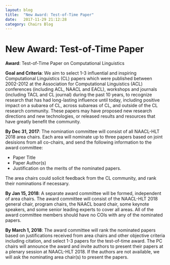 ```yaml
---
layout: blog
title:  "New Award: Test-of-Time Paper"
date:   2017-11-29 21:12:28
category: Chairs Blog
---
```

New Award: Test-of-Time Paper
=============================


**Award**: Test-of-Time Paper on Computational Linguistics

**Goal and Criteria**: We aim to select 1-3 influential and inspiring Computational Linguistics (CL) papers which were published between 2002-2012 at the Association for Computational Linguistics (ACL) conferences (including ACL, NAACL and EACL), workshops and journals (including TACL and CL journal)  during the past 10 years, to recognize research that has had long-lasting influence until today, including positive impact on a subarea of CL, across subareas of CL, and outside of the CL research community. These papers may have proposed new research directions and new technologies, or released results and resources that have greatly benefit the community.

**By Dec 31, 2017**: The nomination committee will consist of all NAACL-HLT 2018 area chairs. Each area will nominate up to three papers based on joint desisions from all co-chairs, and send the following information to the award committee:

* Paper Title
* Paper Author(s)
* Justification on the merits of the nominated papers.

The area chairs could solicit feedback from the CL community, and rank their nominations if necessary.

**By Jan 15, 2018**: A separate award committee will be formed, independent of area chairs. The award committee will consist of the NAACL-HLT 2018 general chair, program chairs, the NAACL board chair, some keynote speakers, and some senior leading experts to cover all areas. All of the award committee members should have no COIs with any of the nominated papers.

**By March 1, 2018**: The award committee will rank the nominated papers based on justifications received from area chairs and other objective criteria including citation, and select 1-3 papers for the test-of-time award. The PC chairs will announce the award and invite authors to present their papers at a plenary session at NAACL-HLT 2018. If the authors are not available, we will ask the nominating area chair(s) to present the papers.

